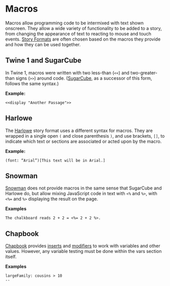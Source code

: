 # Macros

Macros allow programming code to be intermixed with text shown onscreen. They allow a wide variety of functionality to be added to a story, from changing the appearance of text to reacting to mouse and touch events. [Story Formats](../terms/terms_storyformats.md) are often chosen based on the macros they provide and how they can be used together.

## Twine 1 and SugarCube

In Twine 1, macros were written with two less-than (```<<```) and two-greater-than signs (```>>```) around code. ([SugarCube](../terms/terms_storyformats.md), as a successor of this form, follows the same syntax.)

**Example:**
```
<<display "Another Passage">>
```

## Harlowe

The [Harlowe](../terms/terms_storyformats.md) story format uses a different syntax for macros. They are wrapped in a single open ```(``` and close parenthesis ```)```, and use brackets, ```[]```, to indicate which text or sections are associated or acted upon by the macro.

**Example:**
```
(font: “Arial”)[This text will be in Arial.]
```

## Snowman

[Snowman](../terms/terms_storyformats.md) does not provide macros in the same sense that SugarCube and Harlowe do, but allow mixing JavaScript code in text with ```<%``` and ```%>```, with ```<%=``` and ```%>``` displaying the result on the page.

**Examples**
```
The chalkboard reads 2 + 2 = <%= 2 + 2 %>.
```

## Chapbook

[Chapbook](https://klembot.github.io/chapbook/guide/state/the-vars-section.html) provides [inserts](https://klembot.github.io/chapbook/guide/references/inserts.html) and [modifiers](https://klembot.github.io/chapbook/guide/references/modifiers.html) to work with variables and other values. However, any variable testing must be done within the vars section itself.

**Examples**
```
largeFamily: cousins > 10
--
```

